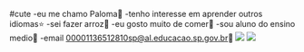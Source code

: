 #cute
-eu me chamo Paloma🌻
-tenho interesse em aprender outros idiomas⭐
-sei fazer arroz🌾
-eu gosto muito de comer🥝
-sou aluno do ensino medio🏫
-email 00001136512810sp@al.educacao.sp.gov.br🔖
![](https://media1.tenor.com/m/V9xU8I3VpjMAAAAd/stray-kids-skz.gif)
![](https://media1.tenor.com/m/V9xU8I3VpjMAAAAd/stray-kids-skz.gif)

